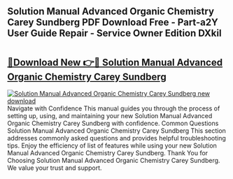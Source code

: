 ## Solution Manual Advanced Organic Chemistry Carey Sundberg PDF Download Free - Part-a2Y User Guide Repair - Service Owner Edition DXkil

# <h2><a href="http://bc71562.oget.top/?id=Solution+Manual+Advanced+Organic+Chemistry+Carey+Sundberg">🔗Download New 👉🔴 Solution Manual Advanced Organic Chemistry Carey Sundberg</a></h2>

[![Solution Manual Advanced Organic Chemistry Carey Sundberg new download](https://i.imgur.com/5g1atiW.png)](http://bc71562.oget.top/?id=Solution+Manual+Advanced+Organic+Chemistry+Carey+Sundberg)
Navigate with Confidence This manual guides you through the process of setting up, using, and maintaining your new Solution Manual Advanced Organic Chemistry Carey Sundberg with confidence. Common Questions Solution Manual Advanced Organic Chemistry Carey Sundberg This section addresses commonly asked questions and provides helpful troubleshooting tips. Enjoy the efficiency of list of features while using your new Solution Manual Advanced Organic Chemistry Carey Sundberg. Thank You for Choosing Solution Manual Advanced Organic Chemistry Carey Sundberg. We value your trust and support.
